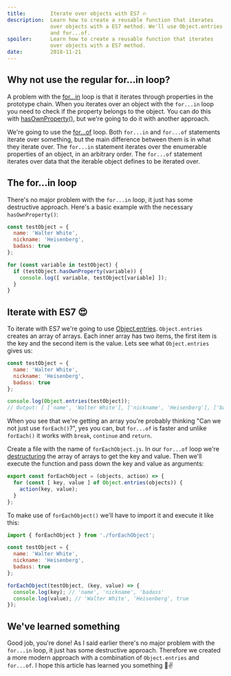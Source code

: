 ```yaml
---
title:        Iterate over objects with ES7 🔥
description:  Learn how to create a reusable function that iterates
              over objects with a ES7 method. We'll use Object.entries
              and for...of.
spoiler:      Learn how to create a reusable function that iterates
              over objects with a ES7 method.
date:         2018-11-21
---
```


## Why not use the regular for...in loop?

A problem with the [for...in](https://developer.mozilla.org/en-US/docs/Web/JavaScript/Reference/Statements/for...in)
loop is that it iterates through properties in the prototype chain.
When you iterates over an object with the `for...in` loop you need
to check if the property belongs to the object. You can do this with
[hasOwnProperty()](https://developer.mozilla.org/en-US/docs/Web/JavaScript/Reference/Global_Objects/Object/hasOwnProperty),
but we're going to do it with another approach.

We're going to use the [for...of](https://developer.mozilla.org/en-US/docs/Web/JavaScript/Reference/Statements/for...of)
loop. Both `for...in` and `for...of` statements iterate over something,
but the main difference between them is in what they iterate over. The
`for...in` statement iterates over the enumerable properties of an
object, in an arbitrary order. The `for...of` statement iterates over
data that the iterable object defines to be iterated over.

## The for...in loop

There's no major problem with the `for...in` loop, it just has some
destructive approach. Here's a basic example with the necessary
`hasOwnProperty()`:

```jsx
const testObject = {
  name: 'Walter White',
  nickname: 'Heisenberg',
  badass: true
};

for (const variable in testObject) {
  if (testObject.hasOwnProperty(variable)) {
    console.log([ variable, testObject[variable] ]);
  }
}
```

## Iterate with ES7 😍

To iterate with ES7 we're going to use [Object.entries](https://developer.mozilla.org/en-US/docs/Web/JavaScript/Reference/Global_Objects/Object/entries).
`Object.entries` creates an array of arrays. Each inner array has two
items, the first item is the key and the second item is the value. Lets
see what `Object.entries` gives us:

```jsx
const testObject = {
  name: 'Walter White',
  nickname: 'Heisenberg',
  badass: true
};

console.log(Object.entries(testObject));
// Output: [ ['name', 'Walter White'], ['nickname', 'Heisenberg'], ['badass', true] ]
```

When you see that we're getting an array you're probably thinking "Can
we not just use `forEach()`?", yes you can, but `for...of` is faster and
unlike `forEach()` it works with `break`, `continue` and `return`.

Create a file with the name of `forEachObject.js`. In our `for...of`
loop we're [destructuring](https://developer.mozilla.org/en-US/docs/Web/JavaScript/Reference/Operators/Destructuring_assignment)
the array of arrays to get the key and value. Then we'll execute the
function and pass down the key and value as arguments:

```jsx
export const forEachObject = (objects, action) => {
  for (const [ key, value ] of Object.entries(objects)) {
    action(key, value);
  }
};
```

To make use of `forEachObject()` we'll have to import it and execute
it like this:

```jsx
import { forEachObject } from './forEachObject';

const testObject = {
  name: 'Walter White',
  nickname: 'Heisenberg',
  badass: true
};

forEachObject(testObject, (key, value) => {
  console.log(key); // 'name', 'nickname', 'badass'
  console.log(value); // 'Walter White', 'Heisenberg', true
});
```

## We've learned something

Good job, you're done! As I said earlier there's no major problem
with the `for...in` loop, it just has some destructive approach.
Therefore we created a more modern approach with a combination of
`Object.entries` and `for...of`. I hope this article has learned
you something 🎉✌️
